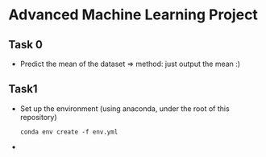 # Advanced Machine Learning Project

## Task 0

* Predict the mean of the dataset => method: just output the mean :)

## Task1

* Set up the environment (using anaconda, under the root of this repository)

  ```shell
  conda env create -f env.yml
  ```

* 

